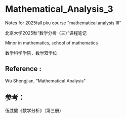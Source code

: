 # Mathematical_Analysis_3

Notes for 2025fall pku course "mathematical analysis III"

北京大学2025秋“数学分析（三）”课程笔记

Minor in mathematics, school of mathematics

数学科学学院，数学双学位

## Reference :

Wu Shengjian, "Mathematical Analysis" 

## 参考：

伍胜健《数学分析》（第三册）
